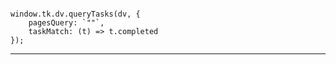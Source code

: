 
```dataviewjs

window.tk.dv.queryTasks(dv, {
	pagesQuery: `""`,
	taskMatch: (t) => t.completed
});

```

----


